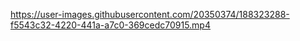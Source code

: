 

https://user-images.githubusercontent.com/20350374/188323288-f5543c32-4220-441a-a7c0-369cedc70915.mp4

